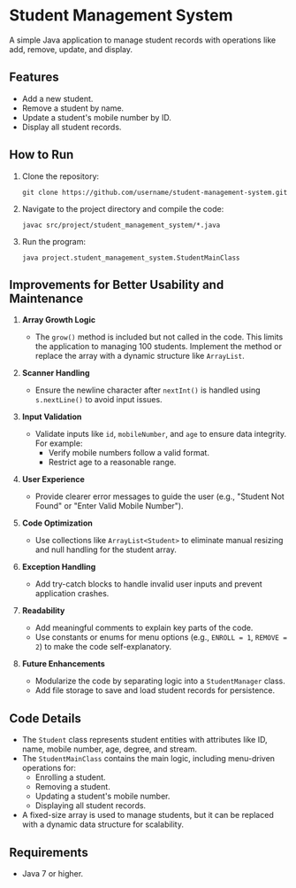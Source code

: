 # Student Management System
A simple Java application to manage student records with operations like add, remove, update, and display.

## Features
- Add a new student.
- Remove a student by name.
- Update a student's mobile number by ID.
- Display all student records.

## How to Run
1. Clone the repository:
   ```
   git clone https://github.com/username/student-management-system.git
   ```
2. Navigate to the project directory and compile the code:
   ```
   javac src/project/student_management_system/*.java
   ```
3. Run the program:
   ```
   java project.student_management_system.StudentMainClass
   ```

## Improvements for Better Usability and Maintenance

1. **Array Growth Logic**
   - The `grow()` method is included but not called in the code. This limits the application to managing 100 students. Implement the method or replace the array with a dynamic structure like `ArrayList`.

2. **Scanner Handling**
   - Ensure the newline character after `nextInt()` is handled using `s.nextLine()` to avoid input issues.

3. **Input Validation**
   - Validate inputs like `id`, `mobileNumber`, and `age` to ensure data integrity. For example:
     - Verify mobile numbers follow a valid format.
     - Restrict age to a reasonable range.

4. **User Experience**
   - Provide clearer error messages to guide the user (e.g., "Student Not Found" or "Enter Valid Mobile Number").

5. **Code Optimization**
   - Use collections like `ArrayList<Student>` to eliminate manual resizing and null handling for the student array.

6. **Exception Handling**
   - Add try-catch blocks to handle invalid user inputs and prevent application crashes.

7. **Readability**
   - Add meaningful comments to explain key parts of the code.
   - Use constants or enums for menu options (e.g., `ENROLL = 1`, `REMOVE = 2`) to make the code self-explanatory.

8. **Future Enhancements**
   - Modularize the code by separating logic into a `StudentManager` class.
   - Add file storage to save and load student records for persistence.

## Code Details
- The `Student` class represents student entities with attributes like ID, name, mobile number, age, degree, and stream.
- The `StudentMainClass` contains the main logic, including menu-driven operations for:
  - Enrolling a student.
  - Removing a student.
  - Updating a student's mobile number.
  - Displaying all student records.
- A fixed-size array is used to manage students, but it can be replaced with a dynamic data structure for scalability.

## Requirements
- Java 7 or higher.
